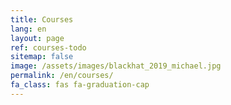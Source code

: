 ```yaml
---
title: Courses
lang: en
layout: page
ref: courses-todo
sitemap: false
image: /assets/images/blackhat_2019_michael.jpg
permalink: /en/courses/
fa_class: fas fa-graduation-cap
---
```


